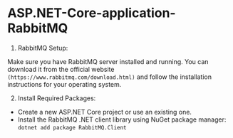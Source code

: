 # ASP.NET-Core-application-RabbitMQ

1. RabbitMQ Setup:

Make sure you have RabbitMQ server installed and running. You can download it from the official website `(https://www.rabbitmq.com/download.html)` and follow the installation instructions for your operating system.

2. Install Required Packages:

* Create a new ASP.NET Core project or use an existing one.
* Install the RabbitMQ .NET client library using NuGet package manager:
`
dotnet add package RabbitMQ.Client
`